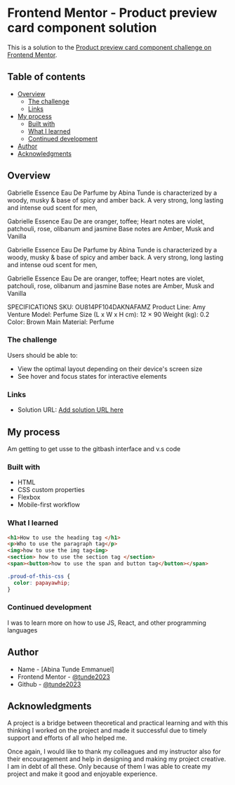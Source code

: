 # Frontend Mentor - Product preview card component solution

This is a solution to the [Product preview card component challenge on Frontend Mentor](https://www.frontendmentor.io/challenges/product-preview-card-component-GO7UmttRfa).

## Table of contents

- [Overview](#overview)
  - [The challenge](#the-challenge)
  - [Links](#links)
- [My process](#my-process)
  - [Built with](#built-with)
  - [What I learned](#what-i-learned)
  - [Continued development](#continued-development)
- [Author](#author)
- [Acknowledgments](#acknowledgments)

## Overview
Gabrielle Essence Eau De Parfume by Abina Tunde is characterized by a woody, musky & base of spicy and amber back. A very strong, long lasting and intense oud scent for men,

Gabrielle Essence Eau De are oranger, toffee;
Heart notes are violet, patchouli, rose, olibanum and jasmine
Base notes are Amber, Musk and Vanilla

Gabrielle Essence Eau De Parfume by Abina Tunde is characterized by a woody, musky & base of spicy and amber back. A very strong, long lasting and intense oud scent for men,

Gabrielle Essence Eau De are oranger, toffee;
Heart notes are violet, patchouli, rose, olibanum and jasmine
Base notes are Amber, Musk and Vanilla

SPECIFICATIONS
SKU: OU814PF104DAKNAFAMZ
Product Line: Amy Venture
Model: Perfume
Size (L x W x H cm): 12 × 90
Weight (kg): 0.2
Color: Brown
Main Material: Perfume

### The challenge

Users should be able to:

- View the optimal layout depending on their device's screen size
- See hover and focus states for interactive elements

### Links

- Solution URL: [Add solution URL here](https://your-solution-url.com)

## My process
Am getting to get usse to the gitbash interface and v.s code

### Built with

- HTML
- CSS custom properties
- Flexbox
- Mobile-first workflow

### What I learned
```html
<h1>How to use the heading tag </h1>
<p>Who to use the paragraph tag</p>
<img>how to use the img tag<img>
<section> how to use the section tag </section>
<span><button>how to use the span and button tag</button></span>
```
```css
.proud-of-this-css {
  color: papayawhip;
}
```

### Continued development

I was to learn more on how to use JS, React, and other programming languages

## Author

- Name - [Abina Tunde Emmanuel]
- Frontend Mentor - [@tunde2023](https://www.frontendmentor.io/profile/tunde2023)
- Github - [@tunde2023](https://github.com/tunde2023)


## Acknowledgments

A project is a bridge between theoretical and practical learning and with this thinking I worked on the project and made it successful due to timely support and efforts of all who helped me.

Once again, I would like to thank my colleagues and my instructor also for their encouragement and help in designing and making my project creative. I am in debt of all these. Only because of them I was able to create my project and make it good and enjoyable experience.  



